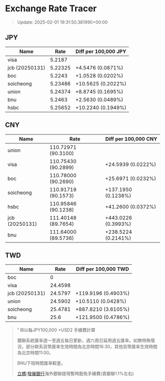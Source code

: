 # Exchange Rate Tracer

> Update: 2025-02-01 19:31:50.381990+00:00

## JPY

| Name           |    Rate | Diff per 100,000 JPY   |
|----------------|---------|------------------------|
| visa           | 5.2187  |                        |
| jcb (20250131) | 5.22325 | +4.5476 (0.0871%)      |
| boc            | 5.2243  | +1.0528 (0.0202%)      |
| soicheong      | 5.23486 | +10.5625 (0.2022%)     |
| union          | 5.24374 | +8.8745 (0.1695%)      |
| bnu            | 5.2463  | +2.5630 (0.0489%)      |
| hsbc           | 5.25652 | +10.2240 (0.1949%)     |

## CNY

| Name           | Rate                | Diff per 100,000 CNY   |
|----------------|---------------------|------------------------|
| union          | 110.72971	(90.3100) |                        |
| visa           | 110.75430	(90.2899) | +24.5939 (0.0222%)     |
| boc            | 110.78000	(90.2690) | +25.6971 (0.0232%)     |
| soicheong      | 110.91719	(90.1573) | +137.1950 (0.1238%)    |
| hsbc           | 110.95846	(90.1238) | +41.2600 (0.0372%)     |
| jcb (20250131) | 111.40148	(89.7654) | +443.0226 (0.3993%)    |
| bnu            | 111.64000	(89.5736) | +238.5224 (0.2141%)    |

## TWD

| Name           |    Rate | Diff per 100,000 TWD   |
|----------------|---------|------------------------|
| boc            |  0      |                        |
| visa           | 24.4598 |                        |
| jcb (20250131) | 24.5797 | +119.9196 (0.4903%)    |
| union          | 24.5902 | +10.5110 (0.0428%)     |
| soicheong      | 25.4781 | +887.8210 (3.6105%)    |
| bnu            | 25.6    | +121.9500 (0.4786%)    |


> ¹ IB以每JPY100,000 +USD2 手續費計算
>
> 銀聯系統匯率週一至週五每日更新，週六周日延用週五匯率。如無特殊情況，部分歐系貨幣匯率生效時間為北京時間16:30，其他貨幣匯率生效時間為北京時間11:00。
>
> BNU下班時間匯率較差。
>
> [立橋](https://www.wlbank.com.mo/uploads/ueditor/file/20181211/1544536513900230.pdf)/[發展銀行](https://www.mdb.com.mo/Service_Charges_20230728.pdf)海外銀聯提現暫時豁免手續費(貴銀聯1.1%左右)

